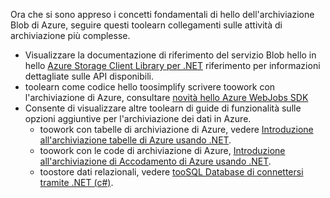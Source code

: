 
Ora che si sono appreso i concetti fondamentali di hello dell'archiviazione Blob di Azure, seguire questi toolearn collegamenti sulle attività di archiviazione più complesse.

* Visualizzare la documentazione di riferimento del servizio Blob hello in hello [Azure Storage Client Library per .NET](http://go.microsoft.com/fwlink/?LinkID=390731) riferimento per informazioni dettagliate sulle API disponibili.
* toolearn come codice hello toosimplify scrivere toowork con l'archiviazione di Azure, consultare [novità hello Azure WebJobs SDK](../articles/app-service-web/websites-dotnet-webjobs-sdk.md)
* Consente di visualizzare altre toolearn di guide di funzionalità sulle opzioni aggiuntive per l'archiviazione dei dati in Azure.
  * toowork con tabelle di archiviazione di Azure, vedere [Introduzione all'archiviazione tabelle di Azure usando .NET](../articles/cosmos-db/table-storage-how-to-use-dotnet.md).
  * toowork con le code di archiviazione di Azure, [Introduzione all'archiviazione di Accodamento di Azure usando .NET](../articles/storage/queues/storage-dotnet-how-to-use-queues.md).
  * toostore dati relazionali, vedere [tooSQL Database di connettersi tramite .NET (c#)](../articles/sql-database/sql-database-develop-dotnet-simple.md).


